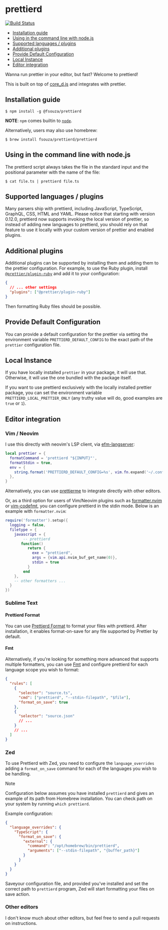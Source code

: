 # prettierd

[![Build Status](https://github.com/fsouza/prettierd/workflows/Build/badge.svg)](https://github.com/fsouza/prettierd/actions?query=branch:main+workflow:Build)

<!-- START doctoc generated TOC please keep comment here to allow auto update -->
<!-- DON'T EDIT THIS SECTION, INSTEAD RE-RUN doctoc TO UPDATE -->

- [Installation guide](#installation-guide)
- [Using in the command line with node.js](#using-in-the-command-line-with-nodejs)
- [Supported languages / plugins](#supported-languages--plugins)
- [Additional plugins](#additional-plugins)
- [Provide Default Configuration](#provide-default-configuration)
- [Local Instance](#local-instance)
- [Editor integration](#editor-integration)

<!-- END doctoc generated TOC please keep comment here to allow auto update -->

Wanna run prettier in your editor, but fast? Welcome to prettierd!

This is built on top of [core_d.js](https://github.com/mantoni/core_d.js) and
integrates with prettier.

## Installation guide

```
$ npm install -g @fsouza/prettierd
```

**NOTE**: `npm` comes builtin to [`node`](https://nodejs.org).

Alternatively, users may also use homebrew:

```
$ brew install fsouza/prettierd/prettierd
```

## Using in the command line with node.js

The prettierd script always takes the file in the standard input and the
positional parameter with the name of the file:

```
$ cat file.ts | prettierd file.ts
```

## Supported languages / plugins

Many parsers ship with prettierd, including JavaScript, TypeScript, GraphQL,
CSS, HTML and YAML.
Please notice that starting with version 0.12.0, prettierd now supports
invoking the local version of prettier, so instead of adding new languages to
prettierd, you should rely on that feature to use it locally with your custom
version of prettier and enabled plugins.

## Additional plugins

Additional plugins can be supported by installing them and adding them to the
prettier configuration. For example, to use the Ruby plugin, install
[`@prettier/plugin-ruby`](https://www.npmjs.com/package/@prettier/plugin-ruby)
and add it to your configuration:

```json
{
  // ... other settings
  "plugins": ["@prettier/plugin-ruby"]
}
```

Then formatting Ruby files should be possible.

## Provide Default Configuration

You can provide a default configuration for the prettier via setting the
environment variable `PRETTIERD_DEFAULT_CONFIG` to the exact path of the
`prettier` configuration file.

## Local Instance

If you have locally installed `prettier` in your package, it will use that.
Otherwise, it will use the one bundled with the package itself.

If you want to use prettierd exclusively with the locally installed prettier
package, you can set the environment variable `PRETTIERD_LOCAL_PRETTIER_ONLY`
(any truthy value will do, good examples are `true` or `1`).

## Editor integration

### Vim / Neovim

I use this directly with neovim's LSP client, via
[efm-langserver](https://github.com/mattn/efm-langserver):

```lua
local prettier = {
  formatCommand = 'prettierd "${INPUT}"',
  formatStdin = true,
  env = {
    string.format('PRETTIERD_DEFAULT_CONFIG=%s', vim.fn.expand('~/.config/nvim/utils/linter-config/.prettierrc.json')),
  },
}
```

Alternatively, you can use
[prettierme](https://github.com/ruyadorno/prettierme) to integrate directly
with other editors.

Or, as a third option for users of Vim/Neovim plugins such as
[formatter.nvim](https://github.com/mhartington/formatter.nvim) or
[vim-codefmt](https://github.com/google/vim-codefmt), you can configure
prettierd in the stdin mode. Below is an example with `formatter.nvim`:

```lua
require('formatter').setup({
  logging = false,
  filetype = {
    javascript = {
        -- prettierd
       function()
          return {
            exe = "prettierd",
            args = {vim.api.nvim_buf_get_name(0)},
            stdin = true
          }
        end
    },
    -- other formatters ...
  }
})
```

### Sublime Text

#### Prettierd Format

You can use [Prettierd Format](https://packagecontrol.io/packages/Prettierd%20Format) to format your files with prettierd. After installation, it enables format-on-save for any file supported by Prettier by default.

#### Fmt

Alternatively, if you're looking for something more advanced that supports multiple formatters, you can use [Fmt](https://packagecontrol.io/packages/Fmt) and configure prettierd for each language scope you wish to format:

```json
{
  "rules": [
    {
      "selector": "source.ts",
      "cmd": ["prettierd", "--stdin-filepath", "$file"],
      "format_on_save": true
    },
    {
      "selector": "source.json"
      // ...
    }
    // ...
  ]
}
```

### Zed

To use Prettierd with Zed, you need to configure the `language_overrides` adding a `format_on_save` command for each of the languages you wish to be handling.

> [!NOTE]
> Configuration below assumes you have installed `prettierd` and gives an example of its path from Homebrew installation. You can check path on your system by running `which prettierd`.

Example configuration:

```json
{
  "language_overrides": {
    "TypeScript": {
      "format_on_save": {
        "external": {
          "command": "/opt/homebrew/bin/prettierd",
          "arguments": ["--stdin-filepath", "{buffer_path}"]
        }
      }
    }
  }
}
```

Saveyour configuration file, and provided you've installed and set the correct path to `prettierd` program, Zed will start formatting your files on save action.

### Other editors

I don't know much about other editors, but feel free to send a pull requests on
instructions.
